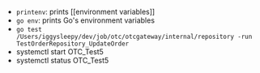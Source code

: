 - `printenv`: prints [[environment variables]]
- `go env`: prints Go's environment variables
- `go test /Users/iggysleepy/dev/job/otc/otcgateway/internal/repository -run TestOrderRepository_UpdateOrder`
- systemctl start OTC_Test5
- systemctl status OTC_Test5
